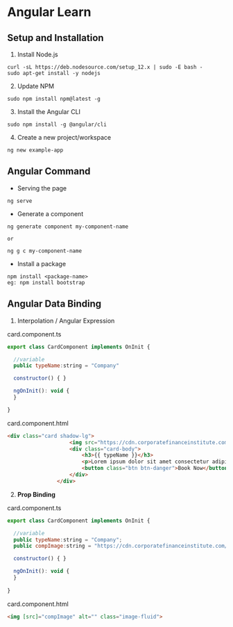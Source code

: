 # Angular Learn

## Setup and Installation

1. Install Node.js

```
curl -sL https://deb.nodesource.com/setup_12.x | sudo -E bash -
sudo apt-get install -y nodejs
```

2. Update NPM

```
sudo npm install npm@latest -g
```

3. Install the Angular CLI

```
sudo npm install -g @angular/cli
```

4. Create a new project/workspace

```
ng new example-app
```

## Angular Command

- Serving the page

```
ng serve
```

- Generate a component

```
ng generate component my-component-name

or

ng g c my-component-name
```

- Install a package

```
npm install <package-name>
eg: npm install bootstrap
```

## Angular Data Binding

1. Interpolation / Angular Expression

card.component.ts

```js
export class CardComponent implements OnInit {

  //variable
  public typeName:string = "Company"

  constructor() { }

  ngOnInit(): void {
  }

}
```

card.component.html

```html
<div class="card shadow-lg">
                    <img src="https://cdn.corporatefinanceinstitute.com/assets/affiliated-companies-1024x614.jpeg" alt="" class="image-fluid">
                    <div class="card-body">
                        <h3>{{ typeName }}</h3>
                        <p>Lorem ipsum dolor sit amet consectetur adipisicing elit. Alias iste repudiandae quaerat, odit reiciendis sapiente culpa? Ipsam obcaecati voluptatem ab.</p>
                        <button class="btn btn-danger">Book Now</button>
                    </div>
                </div>
```



2. **Prop Binding**



card.component.ts

```js
export class CardComponent implements OnInit {

  //variable
  public typeName:string = "Company";
  public compImage:string = "https://cdn.corporatefinanceinstitute.com/assets/affiliated-companies-1024x614.jpeg"

  constructor() { }

  ngOnInit(): void {
  }
  
}
```

card.component.html

```html
<img [src]="compImage" alt="" class="image-fluid">
```
